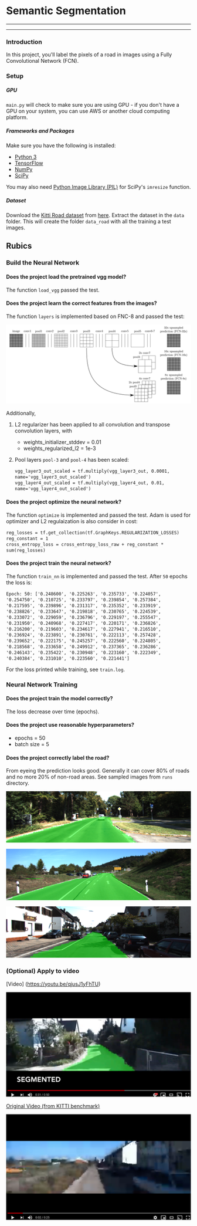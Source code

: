 # Semantic Segmentation

---

[image1]: ./images/fcn.png "FNC-8"
[image2]: ./images/segmented_video.png "Segmented Video"
[image3]: ./images/original_video.png "Original Video"
[image4]: ./images/runs_1.png "Run 1"
[image5]: ./images/runs_2.png "Run 2"
[image6]: ./images/runs_3.png "Run 3"

---

### Introduction
In this project, you'll label the pixels of a road in images using a Fully Convolutional Network (FCN).

### Setup
##### GPU
`main.py` will check to make sure you are using GPU - if you don't have a GPU on your system, you can use AWS or another cloud computing platform.
##### Frameworks and Packages
Make sure you have the following is installed:
 - [Python 3](https://www.python.org/)
 - [TensorFlow](https://www.tensorflow.org/)
 - [NumPy](http://www.numpy.org/)
 - [SciPy](https://www.scipy.org/)

You may also need [Python Image Library (PIL)](https://pillow.readthedocs.io/) for SciPy's `imresize` function.

##### Dataset
Download the [Kitti Road dataset](http://www.cvlibs.net/datasets/kitti/eval_road.php) from [here](http://www.cvlibs.net/download.php?file=data_road.zip).  Extract the dataset in the `data` folder.  This will create the folder `data_road` with all the training a test images.


## Rubics

### Build the Neural Network

#### Does the project load the pretrained vgg model?
The function `load_vgg` passed the test.

#### Does the project learn the correct features from the images?
The function `layers` is implemented based on FNC-8 and passed the test:

![Screenshot][image1]

Additionally, 

1. L2 regularizer has been applied to all convolution and transpose convolution layers, with
   - weights_initializer_stddev = 0.01
   - weights_regularized_l2 = 1e-3

2. Pool layers `pool-3` and `pool-4` has been scaled:

    ```
    vgg_layer3_out_scaled = tf.multiply(vgg_layer3_out, 0.0001, name='vgg_layer3_out_scaled')
    vgg_layer4_out_scaled = tf.multiply(vgg_layer4_out, 0.01, name='vgg_layer4_out_scaled')
    ```

#### Does the project optimize the neural network?
The function `optimize` is implemented and passed the test. 
Adam is used for optimizer and L2 regulaization is also consider in cost:
```
reg_losses = tf.get_collection(tf.GraphKeys.REGULARIZATION_LOSSES)
reg_constant = 1
cross_entropy_loss = cross_entropy_loss_raw + reg_constant * sum(reg_losses)
```

#### Does the project train the neural network?
The function `train_nn` is implemented and passed the test. After `50` epochs the loss is:
```
Epoch: 50: ['0.248600', '0.225263', '0.235733', '0.224057', '0.254750', '0.210725', '0.233797', '0.239854', '0.257384', '0.217595', '0.239896', '0.231317', '0.235352', '0.233919', '0.238826', '0.233647', '0.219818', '0.230765', '0.224539', '0.233072', '0.229059', '0.236796', '0.229197', '0.255547', '0.231950', '0.240968', '0.227417', '0.220171', '0.236826', '0.216200', '0.219603', '0.234617', '0.227941', '0.216510', '0.236924', '0.223891', '0.230761', '0.222113', '0.257428', '0.239652', '0.222175', '0.245257', '0.222560', '0.224805', '0.218568', '0.233658', '0.249912', '0.237365', '0.236286', '0.246143', '0.235422', '0.230948', '0.223160', '0.222349', '0.240384', '0.231010', '0.223560', '0.221441']
```
For the loss printed while training, see `train.log`.


### Neural Network Training

#### Does the project train the model correctly?
The loss decrease over time (epochs).

#### Does the project use reasonable hyperparameters?
- epochs = 50
- batch size = 5

#### Does the project correctly label the road?
From eyeing the prediction looks good. Generally it can cover 80% of roads and no more 20% of non-road areas. See sampled images from `runs` directory.

![Screenshot][image4]

![Screenshot][image5]

![Screenshot][image6]


### (Optional) Apply to video
[Video] (https://youtu.be/qjusJ1yFhTU)

![Screenshot][image2]


[Original Video (from KITTI benchmark)](https://youtu.be/yvjddIwPISk)

![Screenshot][image3]

